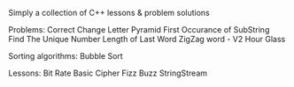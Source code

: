 Simply a collection of C++ lessons & problem solutions

Problems:
    Correct Change
    Letter Pyramid
    First Occurance of SubString
    Find The Unique Number
    Length of Last Word
    ZigZag word - V2
    Hour Glass

Sorting algorithms:
    Bubble Sort

Lessons:
    Bit Rate
    Basic Cipher
    Fizz Buzz
    StringStream